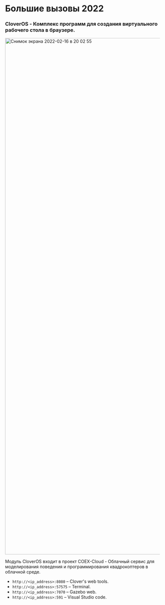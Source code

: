 # Большие вызовы 2022

### CloverOS - Комплекс программ для создания виртуального рабочего стола в браузере.

<img width="1680" alt="Снимок экрана 2022-02-16 в 20 02 55" src="https://user-images.githubusercontent.com/57683566/154317387-83aa605d-06ab-418b-98a7-dd4084815c7d.png">


Модуль CloverOS входит в проект COEX-Cloud - Облачный сервис для моделирования поведения и программирования квадрокоптеров в облачной среде.

* `http://<ip_address>:8080` – Clover's web tools.
* `http://<ip_address>:57575` – Terminal.
* `http://<ip_address>:7070` – Gazebo web.
* `http://<ip_address>:591` – Visual Studio code.
